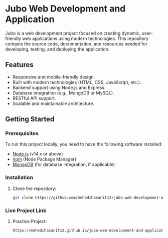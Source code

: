 # Jubo Web Development and Application

Jubo is a web development project focused on creating dynamic, user-friendly web applications using modern technologies. This repository contains the source code, documentation, and resources needed for developing, testing, and deploying the application.

## Features

- Responsive and mobile-friendly design.
- Built with modern technologies (HTML, CSS, JavaScript, etc.).
- Backend support using Node.js and Express.
- Database integration (e.g., MongoDB or MySQL).
- RESTful API support.
- Scalable and maintainable architecture.

## Getting Started

### Prerequisites

To run this project locally, you need to have the following software installed:

- [Node.js](https://nodejs.org/en/) (v14.x or above)
- [npm](https://www.npmjs.com/) (Node Package Manager)
- [MongoDB](https://www.mongodb.com/) (for database integration, if applicable)

### Installation

1. Clone the repository:

   ```bash
   git clone https://github.com/mehedihasanit12/jubo-web-development-and-application.git
   ```
### Live Project Link
   1. Practice Project:

       ```bash
      https://mehedihasanit12.github.io/jubo-web-development-and-application/Web%20Development/Practice/Niyd%20Project%20(Main)/index.html
      ```  
